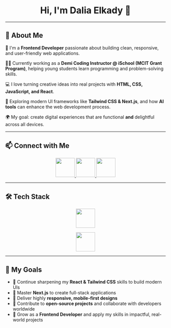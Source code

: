<h1 align="center"> Hi, I'm Dalia Elkady 👋 </h1>

---

## 🚀 About Me  

🌟 I'm a **Frontend Developer** passionate about building clean, responsive, and user-friendly web applications.  

👩‍🏫 Currently working as a **Demi Coding Instructor @ iSchool (MCIT Grant Program)**, helping young students learn programming and problem-solving skills.  

💻 I love turning creative ideas into real projects with **HTML, CSS, JavaScript, and React**.  

🎨 Exploring modern UI frameworks like **Tailwind CSS & Next.js**, and how **AI tools** can enhance the web development process.  

🌍 My goal: create digital experiences that are functional **and** delightful across all devices.  

---

## 📫 Connect with Me  
<p align="center">
  <a href="mailto:Daliaelkady110@gmail.com">
    <img src="https://skillicons.dev/icons?i=gmail" height="60"/>
  </a>
  <a href="linkedin.com/in/dalia-elkady-7665222a5" target="_blank">
    <img src="https://skillicons.dev/icons?i=linkedin" height="60"/>
  </a>
  <a href="(https://github.com/Daliaelkady)" target="_blank">
    <img src="https://skillicons.dev/icons?i=github" height="60"/>
  </a>
</p>  

---

## 🛠️ Tech Stack  
<p align="center">
  <!-- Core Frontend -->
  <img src="https://skillicons.dev/icons?i=html,css,js,react,tailwind" height="60" />
</p>

<p align="center">
  <!-- Tools -->
  <img src="https://skillicons.dev/icons?i=git,github,vscode,figma" height="60" />
</p>

---

## 🎯 My Goals  


- 🌱 Continue sharpening my **React & Tailwind CSS** skills to build modern UIs  
- 🚀 Master **Next.js** to create full-stack applications  
- 📱 Deliver highly **responsive, mobile-first designs**  
- 🤝 Contribute to **open-source projects** and collaborate with developers worldwide  
- 💼 Grow as a **Frontend Developer** and apply my skills in impactful, real-world projects  
 
